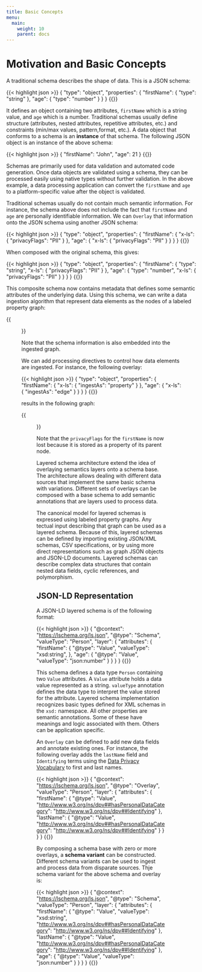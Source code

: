 ```yaml
---
title: Basic Concepts
menu: 
  main:
    weight: 10
    parent: docs
---
```


# Motivation and Basic Concepts

A traditional schema describes the shape of data. This is a JSON schema:


{{< highlight json >}}
{
   "type": "object",
   "properties": {
      "firstName": {
         "type": "string"
      },
      "age": {
         "type": "number"
      }
   }
}
{{</highlight>}}

It defines an object containing two attributes, `firstName` which is a
string value, and `age` which is a number. Traditional schemas usually
define structure (attributes, nested attributes, repetitive
attributes, etc.) and constraints (min/max values, pattern,format,
etc.). A data object that conforms to a schema is an **instance** of that
schema. The following JSON object is an instance of the above schema:

{{< highlight json >}}
{
  "firstName": "John",
  "age": 21
}
{{</highlight>}}

Schemas are primarily used for data validation and automated code
generation. Once data objects are validated using a schema, they can
be processed easily using native types without further validation. In
the above example, a data processing application can convert the
`firstName` and `age` to a platform-specific value after the object is
validated.

Traditional schemas usually do not contain much semantic
information. For instance, the schema above does not include the fact
that `firstName` and `age` are personally identifiable information. We
can `Overlay` that information onto the JSON schema using another JSON
schema:

{{< highlight json >}}
{
   "type": "object",
   "properties": {
      "firstName": {
         "x-ls": {
            "privacyFlags": "PII"
         }
      },
      "age": {
         "x-ls": {
            "privacyFlags": "PII"
         }
      }
   }
}
{{</highlight>}}

When composed with the original schema, this gives:

{{< highlight json >}}
{
   "type": "object",
   "properties": {
      "firstName": {
         "type": "string",
         "x-ls": {
            "privacyFlags": "PII"
         }
      },
      "age": {
         "type": "number",
         "x-ls": {
            "privacyFlags": "PII"
         }
      }
   }
}
{{</highlight>}}

This composite schema now contains metadata that defines some semantic
attributes of the underlying data. Using this schema, we can write a
data ingestion algorithm that represent data elements as the nodes of
a labeled property graph:


{{<figure src="../example-lpg1.png" class="text-center my-3">}} 

Note that the schema information is also embedded into the ingested
graph.

We can add processing directives to control how data elements are
ingested. For instance, the following overlay:

{{< highlight json >}}
{
   "type": "object",
   "properties": {
      "firstName": {
         "x-ls": {
            "ingestAs": "property"
         }
      },
      "age": {
         "x-ls": {
            "ingestAs": "edge"
         }
      }
   }
}
{{</highlight>}}

results in the following graph:

{{<figure src="../example-lpg2.png" class="text-center my-3">}} 

Note that the `privacyFlags` for the `firstName` is now lost because
it is stored as a property of its parent node.

Layered schema architecture extend the idea of overlaying semantics
layers onto a schema base. The architecture allows dealing with
different data sources that implement the same basic schema with
variations. Different sets of overlays can be composed with a base
schema to add semantic annotations that are layers used to process
data.

The canonical model for layered schemas is expressed using labeled
property graphs. Any tectual input describing that graph can be used
as a layered schema. Because of this, layered schemas can be defined
by importing existing JSON/XML schemas, CSV specifications, or by
using more direct representations such as graph JSON objects and
JSON-LD documents. Layered schemas can describe complex data
structures that contain nested data fields, cyclic references, and
polymorphism.

## JSON-LD Representation

A JSON-LD layered schema is of the following format:

{{< highlight json >}}
{
  "@context": "https://lschema.org/ls.json",
  "@type": "Schema",
  "valueType": "Person",
  "layer": {
    "attributes": {
      "firstName": {
         "@type": "Value",
         "valueType": "xsd:string",
      },
      "age": {
         "@type": "Value",
         "valueType": "json:number"
      }
    }
  }
}
{{</highlight>}}

This schema defines a data type `Person` containing two `Value`
attributes. A `Value` attribute holds a data value represented as a
string. `valueType` annotation defines the data type to interpret the
value stored for the attribute. Layered schema implementation
recognizes basic types defined for XML schemas in the `xsd:`
namespace. All other properties are semantic annotations. Some of
these have meanings and logic associated with them. Others can be
application specific.

An `Overlay` can be defined to add new data fields and annotate
existing ones. For instance, the following overlay adds the `lastName`
field and `Identifying` terms using the [Data Privacy Vocabulary](https://dpvcg.github.io/dpv/) to
first and last names.

{{< highlight json >}}
{
  "@context": "https://lschema.org/ls.json",
  "@type": "Overlay",
  "valueType": "Person",
  "layer": {
    "attributes": {
      "firstName": {
        "@type": "Value",
        "http://www.w3.org/ns/dpv##hasPersonalDataCategory": "http://www.w3.org/ns/dpv##Identifying"
      },
      "lastName": {
        "@type": "Value",
        "http://www.w3.org/ns/dpv##hasPersonalDataCategory": "http://www.w3.org/ns/dpv##Identifying"
      }
    }
  }
}
{{</highlight>}}

By composing a schema base with zero or more overlays, a **schema
variant** can be constructed. Different schema variants can be used to
ingest and process data from disparate sources. Thje schema variant
for the above schema and overlay is:

{{< highlight json >}}
{
  "@context": "https://lschema.org/ls.json",
  "@type": "Schema",
  "valueType": "Person",
  "layer": {
    "attributes": {
      "firstName": {
        "@type": "Value",
        "valueType": "xsd:string",
        "http://www.w3.org/ns/dpv##hasPersonalDataCategory": "http://www.w3.org/ns/dpv##Identifying"
      },
      "lastName": {
        "@type": "Value",
        "http://www.w3.org/ns/dpv##hasPersonalDataCategory": "http://www.w3.org/ns/dpv##Identifying"
      },
      "age": {
        "@type": "Value",
        "valueType": "json:number"
     }
    }
  }
}
{{</highlight>}}

